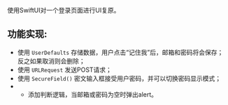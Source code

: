 使用SwiftUI对一个登录页面进行UI复原。

## 功能实现:

* 使用 `UserDefaults` 存储数据，用户点击“记住我”后，邮箱和密码将会保存；反之如果取消则会删除；
* 使用 `URLRequest` 发送POST请求；
* 使用 `SecureField()` 密文输入框接受用户密码，并可以切换密码显示模式；
* * 添加判断逻辑，当邮箱或密码为空时弹出alert。
